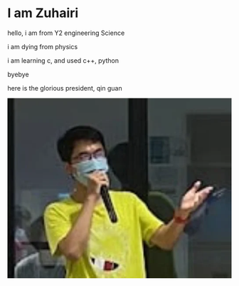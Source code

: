 # I am Zuhairi
hello, i am from Y2 engineering Science

i am dying from physics

i am learning c, and used c++, python

byebye

here is the glorious president, qin guan

![this is qg](images/guan.png)